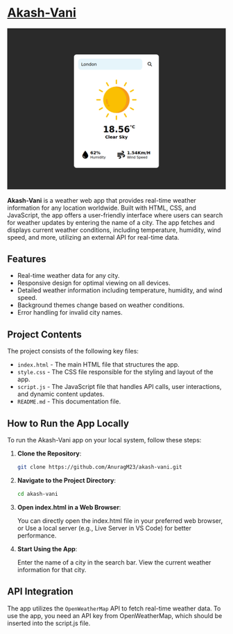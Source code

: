 
# [Akash-Vani](https://weather-app-coral-theta-95.vercel.app/)

![cover-picture](assets/coverPicture.png) 

**Akash-Vani** is a weather web app that provides real-time weather information for any location worldwide. Built with HTML, CSS, and JavaScript, the app offers a user-friendly interface where users can search for weather updates by entering the name of a city. The app fetches and displays current weather conditions, including temperature, humidity, wind speed, and more, utilizing an external API for real-time data.

## Features

- Real-time weather data for any city.
- Responsive design for optimal viewing on all devices.
- Detailed weather information including temperature, humidity, and wind speed.
- Background themes change based on weather conditions.
- Error handling for invalid city names.

## Project Contents

The project consists of the following key files:

- `index.html` - The main HTML file that structures the app.
- `style.css` - The CSS file responsible for the styling and layout of the app.
- `script.js` - The JavaScript file that handles API calls, user interactions, and dynamic content updates.
- `README.md` - This documentation file.

## How to Run the App Locally

To run the Akash-Vani app on your local system, follow these steps:

1. **Clone the Repository**:
   ```bash
   git clone https://github.com/AnuragM23/akash-vani.git
   ```

2. **Navigate to the Project Directory**:

    ```bash
    cd akash-vani
    ```

3. **Open index.html in a Web Browser**:
    
    You can directly open the index.html file in your preferred web browser, or
    Use a local server (e.g., Live Server in VS Code) for better performance.

4. **Start Using the App**:

    Enter the name of a city in the search bar.
    View the current weather information for that city.

## API Integration

The app utilizes the ```OpenWeatherMap``` API to fetch real-time weather data. To use the app, you need an API key from OpenWeatherMap, which should be inserted into the script.js file.


